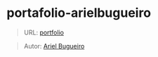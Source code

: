 # portafolio-arielbugueiro


> URL: [portfolio](https://arielbugueiro.github.io/portafolio-arielbugueiro/)

>Autor: [Ariel Bugueiro](https://arielbugueiro.github.io/portfolio2021/)
